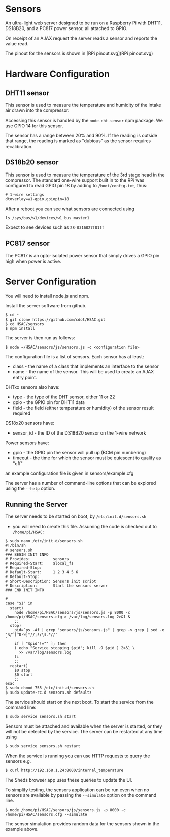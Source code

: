 # Sensors

An ultra-light web server designed to be run on a Raspberry Pi with
DHT11, DS18B20, and a PC817 power sensor, all attached to GPIO.

On receipt of an AJAX request the server reads a sensor and reports the
value read.

The pinout for the sensors is shown in [RPi pinout.svg](RPi pinout.svg)

# Hardware Configuration

## DHT11 sensor

This sensor is used to measure the temperature and humidity of the
intake air drawn into the compressor.

Accessing this sensor is handled by the `node-dht-sensor` npm package. We use GPIO 14 for this sensor.

The sensor has a range between 20% and 90%. If the reading is outside that
range, the reading is marked as "dubious" as the sensor requires recalibration.

## DS18b20 sensor

This sensor is used to measure the temperature of the 3rd stage head
in the compressor. The standard one-wire support built in to the RPi
was configured to read GPIO pin 18 by adding to `/boot/config.txt`,
thus:
```
# 1-wire settings
dtoverlay=w1-gpio,gpiopin=18
```
After a reboot you can see what sensors are connected using 
```
ls /sys/bus/w1/devices/w1_bus_master1
```
Expect to see devices such as `28-0316027f81ff`

## PC817 sensor
The PC817 is an opto-isolated power sensor that simply drives a GPIO pin high when power is active.

# Server Configuration
You will need to install node.js and npm.

Install the server software from github.
```
$ cd ~
$ git clone https://github.com/cdot/HSAC.git
$ cd HSAC/sensors
$ npm install
```
The server is then run as follows:
```
$ node ~/HSAC/sensors/js/sensors.js -c <configuration file>
```
The configuration file is a list of sensors. Each sensor has
at least:
* class - the name of a class that implements an interface to the sensor
* name - the name of the sensor. This will be used to create an AJAX
entry point.

DHTxx sensors also have:
* type - the type of the DHT sensor, either 11 or 22
* gpio - the GPIO pin for DHT11 data
* field - the field (either temperature or humidity) of the sensor result
  required

DS18x20 sensors have:
* sensor_id - the ID of the DS18B20 sensor on the 1-wire network

Power sensors have:
* gpio - the GPIO pin the sensor will pull up (BCM pin numbering)
* timeout - the time for which the sensor must be quiescent to qualify as "off"

an example configuration file is given in sensors/example.cfg

The server has a number of command-line options that can be explored
using the `--help` option.

## Running the Server
The server needs to be started on boot, by `/etc/init.d/sensors.sh`
- you will need to create this file. Assuming the code is checked out to
`/home/pi/HSAC`:

```
$ sudo nano /etc/init.d/sensors.sh
#!/bin/sh
# sensors.sh
### BEGIN INIT INFO
# Provides:          sensors
# Required-Start:    $local_fs
# Required-Stop:
# Default-Start:     1 2 3 4 5 6
# Default-Stop:      
# Short-Description: Sensors init script
# Description:       Start the sensors server
### END INIT INFO

#
case "$1" in
  start)
    node /home/pi/HSAC/sensors/js/sensors.js -p 8000 -c /home/pi/HSAC/sensors.cfg > /var/log/sensors.log 2>&1 &
    ;;
  stop)
    pid=`ps -Af | grep "sensors/js/sensors.js" | grep -v grep | sed -e 's/^[^0-9]*//;s/\s.*//'
`
    if [ "$pid"!="" ]; then
	( echo "Service stopping $pid"; kill -9 $pid ) 2>&1 \
	  >> /var/log/sensors.log
    fi
    ;;
  restart)
    $0 stop
    $0 start
    ;;
esac
$ sudo chmod 755 /etc/init.d/sensors.sh
$ sudo update-rc.d sensors.sh defaults
```
The service should start on the next boot. To start the service from
the command line:
```
$ sudo service sensors.sh start
```
Sensors must be attached and available when the server is started, or they will
not be detected by the service. The server can be restarted at any time using
```
$ sudo service sensors.sh restart
```
When the service is running you can use HTTP requests to query the sensors e.g.
```
$ curl http://192.168.1.24:8000/internal_temperature
```
The Sheds browser app uses these queries to update the UI.

To simplify testing, the sensors application can be run even when no sensors are available by passing the `--simulate` option on the command line.
```
$ node /home/pi/HSAC/sensors/js/sensors.js -p 8000 -c /home/pi/HSAC/sensors.cfg --simulate
```
The sensor simulation provides random data for the sensors shown in the example above.
